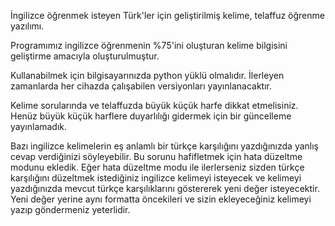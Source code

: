 İngilizce öğrenmek isteyen Türk'ler için geliştirilmiş kelime, telaffuz öğrenme yazılımı.

Programımız ingilizce öğrenmenin %75'ini oluşturan kelime bilgisini geliştirme amacıyla oluşturulmuştur.

Kullanabilmek için bilgisayarınızda python yüklü olmalıdır. İlerleyen zamanlarda her cihazda çalışabilen versiyonları yayınlanacaktır.

Kelime sorularında ve telaffuzda büyük küçük harfe dikkat etmelisiniz. Henüz büyük küçük harflere duyarlılığı gidermek için bir güncelleme yayınlamadık.

Bazı ingilizce kelimelerin eş anlamlı bir türkçe karşılığını yazdığınızda yanlış cevap verdiğinizi söyleyebilir. Bu sorunu hafifletmek için hata düzeltme modunu ekledik. Eğer hata düzeltme modu ile ilerlerseniz sizden türkçe karşılığını düzeltmek istediğiniz ingilizce kelimeyi isteyecek ve kelimeyi yazdığınızda mevcut türkçe karşılıklarını göstererek yeni değer isteyecektir. Yeni değer yerine aynı formatta öncekileri ve sizin ekleyeceğiniz kelimeyi yazıp göndermeniz yeterlidir.
